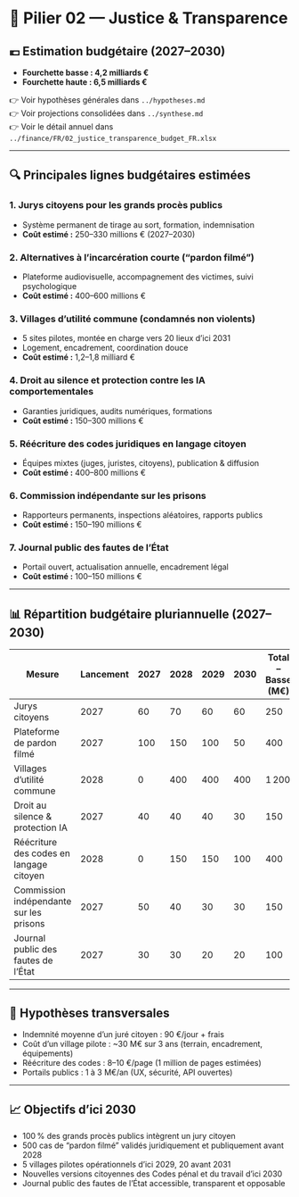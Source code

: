 # 🧮 Pilier 02 — Justice & Transparence

## 💶 Estimation budgétaire (2027–2030)

- **Fourchette basse : 4,2 milliards €**
- **Fourchette haute : 6,5 milliards €**

👉 Voir hypothèses générales dans `../hypotheses.md`  
👉 Voir projections consolidées dans `../synthese.md`  
👉 Voir le détail annuel dans `../finance/FR/02_justice_transparence_budget_FR.xlsx`

---

## 🔍 Principales lignes budgétaires estimées

### 1. Jurys citoyens pour les grands procès publics
- Système permanent de tirage au sort, formation, indemnisation  
- **Coût estimé :** 250–330 millions € (2027–2030)

### 2. Alternatives à l’incarcération courte (“pardon filmé”)
- Plateforme audiovisuelle, accompagnement des victimes, suivi psychologique  
- **Coût estimé :** 400–600 millions €

### 3. Villages d’utilité commune (condamnés non violents)
- 5 sites pilotes, montée en charge vers 20 lieux d’ici 2031  
- Logement, encadrement, coordination douce  
- **Coût estimé :** 1,2–1,8 milliard €

### 4. Droit au silence et protection contre les IA comportementales
- Garanties juridiques, audits numériques, formations  
- **Coût estimé :** 150–300 millions €

### 5. Réécriture des codes juridiques en langage citoyen
- Équipes mixtes (juges, juristes, citoyens), publication & diffusion  
- **Coût estimé :** 400–800 millions €

### 6. Commission indépendante sur les prisons
- Rapporteurs permanents, inspections aléatoires, rapports publics  
- **Coût estimé :** 150–190 millions €

### 7. Journal public des fautes de l’État
- Portail ouvert, actualisation annuelle, encadrement légal  
- **Coût estimé :** 100–150 millions €

---

## 📊 Répartition budgétaire pluriannuelle (2027–2030)

| Mesure                                      | Lancement | 2027 | 2028 | 2029 | 2030 | Total – Basse (M€) | Haute (M€) |
|---------------------------------------------|-----------|------|------|------|------|---------------------|------------|
| Jurys citoyens                              | 2027      | 60   | 70   | 60   | 60   | 250                 | 330        |
| Plateforme de pardon filmé                  | 2027      | 100  | 150  | 100  | 50   | 400                 | 600        |
| Villages d’utilité commune                  | 2028      | 0    | 400  | 400  | 400  | 1 200               | 1 800      |
| Droit au silence & protection IA            | 2027      | 40   | 40   | 40   | 30   | 150                 | 300        |
| Réécriture des codes en langage citoyen     | 2028      | 0    | 150  | 150  | 100  | 400                 | 800        |
| Commission indépendante sur les prisons     | 2027      | 50   | 40   | 30   | 30   | 150                 | 190        |
| Journal public des fautes de l’État         | 2027      | 30   | 30   | 20   | 20   | 100                 | 150        |

---

## 📌 Hypothèses transversales

- Indemnité moyenne d’un juré citoyen : 90 €/jour + frais  
- Coût d’un village pilote : ~30 M€ sur 3 ans (terrain, encadrement, équipements)  
- Réécriture des codes : 8–10 €/page (1 million de pages estimées)  
- Portails publics : 1 à 3 M€/an (UX, sécurité, API ouvertes)

---

## 📈 Objectifs d’ici 2030

- 100 % des grands procès publics intègrent un jury citoyen  
- 500 cas de “pardon filmé” validés juridiquement et publiquement avant 2028  
- 5 villages pilotes opérationnels d’ici 2029, 20 avant 2031  
- Nouvelles versions citoyennes des Codes pénal et du travail d’ici 2030  
- Journal public des fautes de l’État accessible, transparent et opposable
